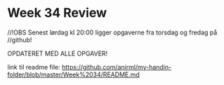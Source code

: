 # Week 34 Review

//!OBS Senest lørdag kl 20:00 ligger opgaverne fra torsdag og fredag på 
//github!

OPDATERET MED ALLE OPGAVER!

link til readme file: https://github.com/anirml/my-handin-folder/blob/master/Week%2034/README.md
